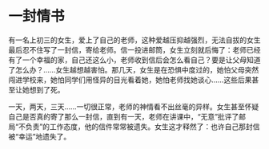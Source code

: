 # 一封情书

有一名上初三的女生，爱上了自己的老师，这种爱越压抑越强烈，无法自拔的女生最后忍不住写了一封信，寄给老师。信一投进邮筒，女生立刻就后悔了：老师已经有了一个幸福的家，自己还这么小，老师收到信后会怎么看自己？要是让父母知道了怎么办？……女生越想越害怕。那几天，女生是在恐惧中度过的，她怕父母突然闯进学校来，她怕同学们用怪异的目光看着她，她怕老师找她谈心……这些后果甚至让她想到了死。  

 一天，两天，三天……一切很正常，老师的神情看不出丝毫的异样。女生甚至怀疑自己是否真的寄了那么一封信，直到有一天，老师在讲课中，“无意”批评了邮局“不负责”的工作态度，他的信件常常被遗失。女生这才释然了：也许自己那封信被“幸运”地遗失了。
  